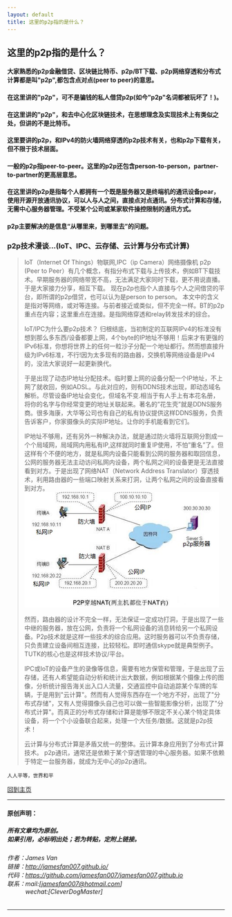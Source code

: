 ```yaml
---
layout: default
title: 这里的p2p指的是什么？
---
```


## 这里的p2p指的是什么？

#### 大家熟悉的p2p金融借贷、区块链比特币、p2p/BT下载、p2p网络穿透和分布式计算都是叫"p2p",都包含点对点(peer to peer)的意思。

#### 在这里讲的"p2p"，可不是骗钱的私人借贷p2p(如今"p2p"名词都被玩坏了！)。

#### 在这里讲的"p2p"，和去中心化区块链技术，在思想理念及实现技术上有类似之处，但讲的不是比特币。

#### 这里要讲的p2p，和IPv4的防火墙网络穿透的p2p技术有关，也和p2p下载有关，但不限于技术层面。

#### 一般的p2p指peer-to-peer。这里的p2p还包含person-to-person，partner-to-partner的更高层意思。

#### 在这里讲的p2p是指每个人都拥有一个既是服务器又是终端机的通讯设备pear，使用开源开放通讯协议，可以人与人之间，直接点对点通讯。分布式计算和存储，无需中心服务器管理。不受某个公司或某家软件操控限制的通讯方式。

#### p2p主要解决的是信息“从哪里来，到哪里去”的问题。

### p2p技术漫谈...(IoT、IPC、云存储、云计算与分布式计算)

> IoT（Internet Of Things）物联网,IPC（ip Camera）网络摄像机
> p2p (Peer to Peer）有几个概念，有指分布式下载与上传技术，例如BT下载技术。早期服务器的网络带宽不高，无法满足大家同时下载，更不用说直播。于是大家接力分享，相互下载。
> 现在p2p也指个人直接与个人之间借贷的平台，即所谓的p2p借贷，也可以认为是person to person。
> 本文中的含义是指对等网络，或对等连接。与前者接近或类似，但不完全一样。BT的p2p重点在内容；这里重点在连接。是指网络穿透和relay转发技术的综合。
> 
> IoT/IPC为什么要p2p技术？
> 归根结底，当初制定的互联网IPv4的标准没有想到那么多东西/设备都要上网，4个byte的IP地址不够用！后来才有更强的IPv6标准，你想将世界上的任何一粒沙子分配一个地址都行。然而想直接升级为IPv6标准，不行!因为太多现有的路由器，交换机等网络设备是IPv4的，没法大家说好一起更新换代。
> 
> 于是出现了动态IP地址分配技术。临时要上网的设备分配一个IP地址，不上网了就收回，例如ADSL。与此对应的，则有DDNS技术出现，即动态域名解析。尽管设备IP地址会变化，但域名不变.相当于有人手上有本花名册，将你的名字与你经常变更的地址关联起来。著名的”花生壳”就是DDNS服务商。很多海康，大华等公司也有自己的私有协议提供这样DDNS服务，负责告诉客户，你家摄像头的实际IP地址。让你的手机能看到它们。
> 
> IP地址不够用，还有另外一种解决办法，就是通过防火墙将互联网分割成一个个局域网，局域网内用私有IP,这样就同时重复IP使用，不怕”重名”了。但这样有个不便的地方，就是私网内设备只能看到公网的服务器和取回信息，公网的服务器无法主动访问私网内设备，两个私网之间的设备更是无法直接看到对方。于是出现了网络NAT（Network Address Translator）穿透技术，利用路由器的一些端口映射关系来打洞，让两个私网之间的设备直接看到对方。
> ![p2p_nat](./img/p2p_nat.jpg)
> 
> 然而，路由器的设计不完全一样，无法保证一定成功打洞，于是出现了一些中继的服务器，放在公网，负责将一个私网设备的消息转给另一个私网设备。P2p技术就是这样一些技术的综合应用。这时服务器可以不负责存储，只负责建立设备间相互连接，比较轻松。即时通信skype就是典型例子。TUTK的核心也是这样技术协议/平台。
> 
> IPC或IoT的设备产生的录像等信息，需要有地方保管和管理，于是出现了云存储，还有人希望能自动分析和统计出大数据，例如根据某个摄像上传的图像，分析统计报告海关出入口人流量，交通监控中自动追踪某个车牌的车辆，于是用到"云计算"。然而有人觉得东西存在一个地方不好，出现了"分布式存储"，又有人觉得摄像头自己也可以做一些智能影像分析，出现了"分布式计算"。而真正的分布式存储和计算是能够不限定不关心某个特定具体设备，将一个个小设备联合起来，处理一个大任务/数据。这就是p2p技术！
> 
> 云计算与分布式计算是矛盾又统一的整体。云计算本身应用到了分布式计算技术。
> p2p通讯，通常还是依赖于某个穿透管理的中心服务器。如果不依赖于特定一台服务器，就成为无中心的p2p通讯。

```
人人平等，世界和平
```

[回到主页](http://jamesfan007.github.io/)

---

#### 原创声明：

##### 所有文章均为原创。 <br/> 如果引用，必标明出处；若为转贴，定附上链接。

###### 作者：James Van <br/> 链接：http://jamesfan007.github.io/ <br/> 代码：https://github.com/jamesfan007/jamesfan007.github.io <br/> 联系：mail:[jamesfan007@hotmail.com]  <br/> &emsp;&emsp;&emsp;wechat:[CleverDogMaster]

---
